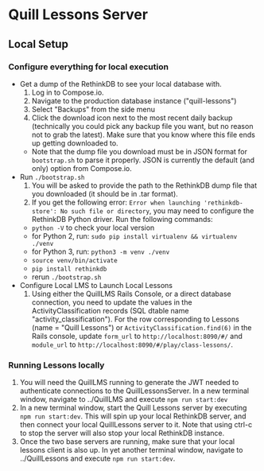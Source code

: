 # Quill Lessons Server

## Local Setup

### Configure everything for local execution

- Get a dump of the RethinkDB to see your local database with.
  1. Log in to Compose.io.
  2. Navigate to the production database instance ("quill-lessons")
  3. Select "Backups" from the side menu
  4. Click the download icon next to the most recent daily backup (technically you could pick any backup file you want, but no reason not to grab the latest). Make sure that you know where this file ends up getting downloaded to.
  - Note that the dump file you download must be in JSON format for `bootstrap.sh` to parse it properly. JSON is currently the default (and only) option from Compose.io.
- Run `./bootstrap.sh`
  1. You will be asked to provide the path to the RethinkDB dump file that you downloaded (it should be in .tar format).
  1. If you get the following error: `Error when launching 'rethinkdb-store': No such file or directory`, you may need to configure the RethinkDB Python driver. Run the following commands:
  - `python -V` to check your local version
  - for Python 2, run: `sudo pip install virtualenv && virtualenv ./venv`
  - for Python 3, run: `python3 -m venv ./venv`
  - `source venv/bin/activate`
  - `pip install rethinkdb`
  - rerun `./bootstrap.sh`
- Configure Local LMS to Launch Local Lessons
  1. Using either the QuillLMS Rails Console, or a direct database connection, you need to update the values in the ActivityClassification records (SQL dtable name "activity_classification"). For the row corresponding to Lessons (name = "Quill Lessons") or `ActivityClassification.find(6)` in the Rails console, update `form_url` to `http://localhost:8090/#/` and `module_url` to `http://localhost:8090/#/play/class-lessons/`.

### Running Lessons locally

1. You will need the QuillLMS running to generate the JWT needed to authenticate connections to the QuillLessonsServer. In a new terminal window, navigate to ../QuillLMS and execute `npm run start:dev`
1. In a new terminal window, start the Quill Lessons server by executing `npm run start:dev`.  This will spin up your local RethinkDB server, and then connect your local QuillLessons server to it.  Note that using ctrl-c to stop the server will also stop your local RethinkDB instance.
1. Once the two base servers are running, make sure that your local lessons client is also up.  In yet another terminal window, navigate to ../QuillLessons and execute `npm run start:dev`.
